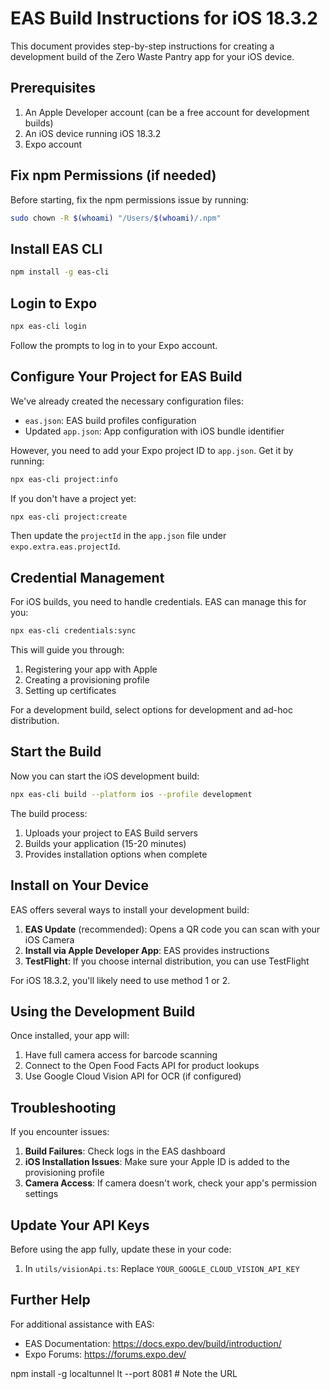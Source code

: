 # EAS Build Instructions for iOS 18.3.2

This document provides step-by-step instructions for creating a development build of the Zero Waste Pantry app for your iOS device.

## Prerequisites

1. An Apple Developer account (can be a free account for development builds)
2. An iOS device running iOS 18.3.2
3. Expo account

## Fix npm Permissions (if needed)

Before starting, fix the npm permissions issue by running:

```bash
sudo chown -R $(whoami) "/Users/$(whoami)/.npm"
```

## Install EAS CLI

```bash
npm install -g eas-cli
```

## Login to Expo

```bash
npx eas-cli login
```

Follow the prompts to log in to your Expo account.

## Configure Your Project for EAS Build

We've already created the necessary configuration files:
- `eas.json`: EAS build profiles configuration
- Updated `app.json`: App configuration with iOS bundle identifier

However, you need to add your Expo project ID to `app.json`. Get it by running:

```bash
npx eas-cli project:info
```

If you don't have a project yet:

```bash
npx eas-cli project:create
```

Then update the `projectId` in the `app.json` file under `expo.extra.eas.projectId`.

## Credential Management

For iOS builds, you need to handle credentials. EAS can manage this for you:

```bash
npx eas-cli credentials:sync
```

This will guide you through:
1. Registering your app with Apple
2. Creating a provisioning profile
3. Setting up certificates

For a development build, select options for development and ad-hoc distribution.

## Start the Build

Now you can start the iOS development build:

```bash
npx eas-cli build --platform ios --profile development
```

The build process:
1. Uploads your project to EAS Build servers
2. Builds your application (15-20 minutes)
3. Provides installation options when complete

## Install on Your Device

EAS offers several ways to install your development build:

1. **EAS Update** (recommended): Opens a QR code you can scan with your iOS Camera
2. **Install via Apple Developer App**: EAS provides instructions
3. **TestFlight**: If you choose internal distribution, you can use TestFlight

For iOS 18.3.2, you'll likely need to use method 1 or 2.

## Using the Development Build

Once installed, your app will:
1. Have full camera access for barcode scanning
2. Connect to the Open Food Facts API for product lookups
3. Use Google Cloud Vision API for OCR (if configured)

## Troubleshooting

If you encounter issues:

1. **Build Failures**: Check logs in the EAS dashboard
2. **iOS Installation Issues**: Make sure your Apple ID is added to the provisioning profile
3. **Camera Access**: If camera doesn't work, check your app's permission settings

## Update Your API Keys

Before using the app fully, update these in your code:
1. In `utils/visionApi.ts`: Replace `YOUR_GOOGLE_CLOUD_VISION_API_KEY`

## Further Help

For additional assistance with EAS:
- EAS Documentation: https://docs.expo.dev/build/introduction/
- Expo Forums: https://forums.expo.dev/ 

npm install -g localtunnel
lt --port 8081  # Note the URL 